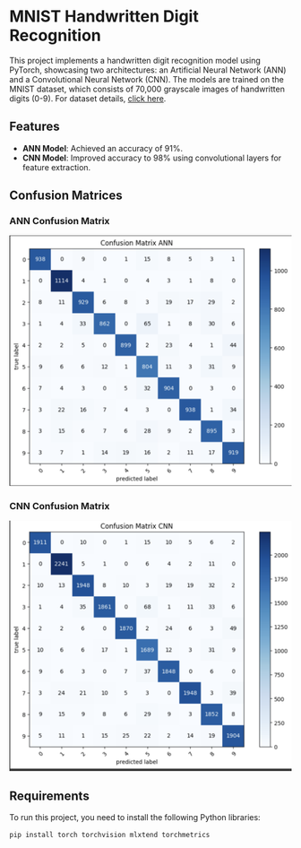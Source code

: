 # MNIST Handwritten Digit Recognition

This project implements a handwritten digit recognition model using PyTorch, showcasing two architectures: an Artificial Neural Network (ANN) and a Convolutional Neural Network (CNN). The models are trained on the MNIST dataset, which consists of 70,000 grayscale images of handwritten digits (0-9). For dataset details, [click here](https://pytorch.org/vision/0.19/generated/torchvision.datasets.MNIST.html#torchvision.datasets.MNIST).

## Features

- **ANN Model**: Achieved an accuracy of 91%.
- **CNN Model**: Improved accuracy to 98% using convolutional layers for feature extraction.

## Confusion Matrices

### ANN Confusion Matrix
![ANN Confusion Matrix](https://github.com/architanand8986/MNIST-Handwritten-Digit-Recognition/blob/main/Images/ANN%20Confusion%20matrix.png)

### CNN Confusion Matrix
![CNN Confusion Matrix](https://github.com/architanand8986/MNIST-Handwritten-Digit-Recognition/blob/main/Images/CNN%20Confusion%20matrix.png)

## Requirements

To run this project, you need to install the following Python libraries:

```bash
pip install torch torchvision mlxtend torchmetrics
